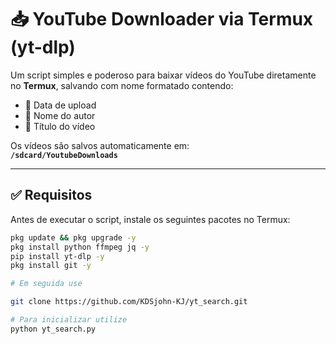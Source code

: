 # 📥 YouTube Downloader via Termux (yt-dlp)

Um script simples e poderoso para baixar vídeos do YouTube diretamente no **Termux**, salvando com nome formatado contendo:

- 📅 Data de upload  
- 👤 Nome do autor  
- 🎵 Título do vídeo  

Os vídeos são salvos automaticamente em:  
**`/sdcard/YoutubeDownloads`**

---

## ✅ Requisitos

Antes de executar o script, instale os seguintes pacotes no Termux:

```bash
pkg update && pkg upgrade -y
pkg install python ffmpeg jq -y
pip install yt-dlp -y
pkg install git -y

# Em seguida use

git clone https://github.com/KDSjohn-KJ/yt_search.git

# Para inicializar utilize
python yt_search.py
